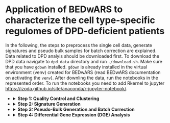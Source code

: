 # Application of BEDwARS to characterize the cell type-specific regulomes of DPD-deficient patients

In the following, the steps to preprocess the single cell data, generate signatures and pseudo bulk samples for batch correction are explained.
Data related to DPD analyis should be downloaded first. To download the DPD data navigate to `dpd_data` directory and run `./download.sh`. Make sure that you have `gdown` installed. `gdown` is already installed in the virtual environment (venv) created for BEDwARS (read BEDwARS documentation on activating the `venv`). After downling the data, run the notebooks in the represented order. To run the notebooks you need to add Rkernel to jupyter https://izoda.github.io/site/anaconda/r-jupyter-notebook/.

+  <details>
   <summary><strong>Step 1: Quality Control and Clustering</strong></summary>

    Run `qc_clustering.ipynb` to perform quality control and clustering of the single cell data using Scanpy. To reproduce the `anndata (adata)` object generated by the paper all the library versions should match the ones listed in the beginning of the notebook. It is very likely that you cannot reproduce the exact `adata` object, in this case simply load the `adata` object used by the paper to reproduce the results of the paper. Depending on what you choose the sequence of analyses is different as listed below,
   * `load_adata=True`: The `adata` generated by the paper will be loaded from `dpd_data/sc_process/write/DPD_res.h5ad`. As a result, quality control and clustering steps are skipped. You do not need to annotate the clusters with cell types as it has already been done.
   * `load_data=False`: The single cell data will be loaded from `dpd_data/scdata`. The quality control and clustering is performed from scratch. If the clustering is not the same as the clustering presented in the paper, i.e., `load_adata=True`, then you have to do cell type assignment following the procedure explained in the paper. This notebook generates all the data, such as statistically derived markers of each cluster, required to perform cell type assignment. Read "Methods" section of the paper for more details.

   The processed single cell data will be saved to `dpd_results/sc_preprocess/processed_data`. If you cannot reproduce the paper results, the processed single cell data by the paper is located at `dpd_data/sc_preprocess/processed_data`. This data is later used for signature and pseudo-bulk mixture generation.
    
    </details>

+  <details>
   <summary><strong>Step 2: Signature Generation</strong></summary>

   Run `signature_gen.ipynb` to generate signatures using the processed single cell data. Most of the code to generate signatures is adapted from         https://github.com/favilaco/deconv_benchmark. If `adata` of the paper is used in generating the processed single cell data (`all_proc`) in step 1,     load data from `./dpd_data/sc_preprocess/processed_data/all_proc`. If `adata` is generated from scratch load data from                 `./dpd_results/sc_preprocess/processed_data/all_proc`. The signatures will be saved to `dpd_results/signatures/dpd_sig`.
   
   </details>

+  <details>
   <summary><strong>Step 3: Pseudo-Bulk Generation and Batch Correction</strong></summary>
   
   Run `pseudobulk_batchcorr.ipynb` to generate pseudo-bulk samples from the processed single cell data and perform batch correction for bulk RNA-seq     data stored at `dpd_data/bulk_raw_counts`. The batch corrected bulk RNA-seq samples for affected and non-affected (healthy) groups will be             stored at `dpd_results/bulk_preprocess/dpd_affected` and `dpd_results/bulk_preprocess/dpd_healthy`. These files also exist in the downloaded           input files for running BEDwARS (see BEDwARS README). The bootstrapped pseudo-bulk samples will be stored at
   `dpd_results/bulk_preprocess/dpd_bulk_bs` (affected) and `dpd_results/bulk_preprocess/h_bulk_bs` (non-affected).

   Similar as before, if `adata` of the paper is used in generating the processed single cell data, load data from
   `./dpd_data/sc_preprocess/processed_data/all_proc`. If `adata` is generated from scratch, load data from
   `./dpd_results/sc_preprocess/processed_data/all_proc`.

   The codes in this notebook are based on the codes by https://github.com/favilaco/deconv_benchmark (Cobos et al.) and https://github.com/Voineagulab/BrainCellularComposition (Sutton et al.). 

   </details>


+  <details>
   <summary><strong>Step 4: Differential Gene Expression (DGE) Analysis</strong></summary>

   Run `dge_bulk.ipynb` to perform DGE anlaysis on bulk RNAseq, bootstrapped pseudo bulk, and deconvoluted bulk expression profiles per cell       type for affected (72) vs non-affected (48) samples. The results will be stored at `dpd_results/bulk_DGE/DGE_all`. 

   </details>

